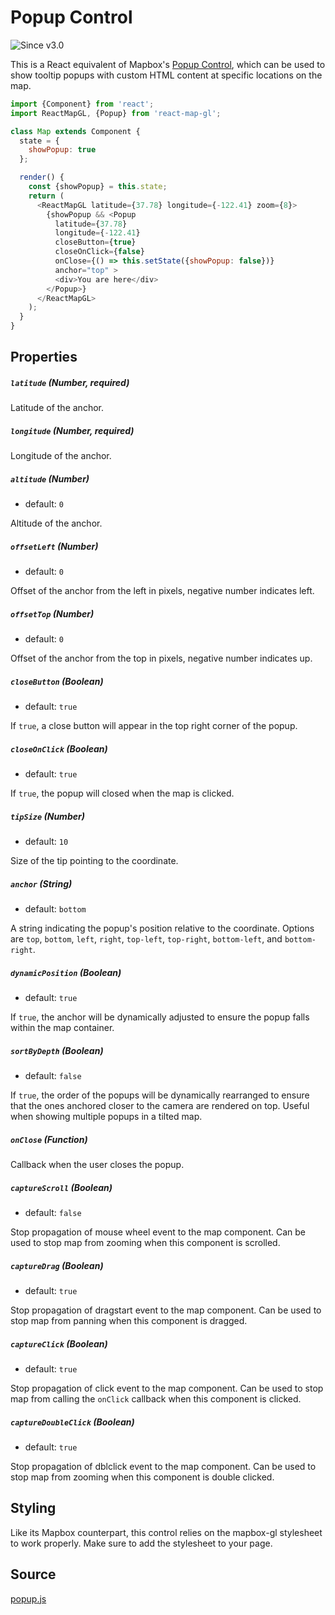 # Popup Control

![Since v3.0](https://img.shields.io/badge/since-v3.0-green)

This is a React equivalent of Mapbox's [Popup Control](https://www.mapbox.com/mapbox-gl-js/api/#popup), which can be used to
show tooltip popups with custom HTML content at specific locations on the map.

```js
import {Component} from 'react';
import ReactMapGL, {Popup} from 'react-map-gl';

class Map extends Component {
  state = {
    showPopup: true
  };

  render() {
    const {showPopup} = this.state;
    return (
      <ReactMapGL latitude={37.78} longitude={-122.41} zoom={8}>
        {showPopup && <Popup
          latitude={37.78}
          longitude={-122.41}
          closeButton={true}
          closeOnClick={false}
          onClose={() => this.setState({showPopup: false})}
          anchor="top" >
          <div>You are here</div>
        </Popup>}
      </ReactMapGL>
    );
  }
}
```

## Properties

##### `latitude` (Number, required)

Latitude of the anchor.

##### `longitude` (Number, required)

Longitude of the anchor.

##### `altitude` (Number)

- default: `0`

Altitude of the anchor.

##### `offsetLeft` (Number)

- default: `0`

Offset of the anchor from the left in pixels, negative number indicates left.

##### `offsetTop` (Number)

- default: `0`

Offset of the anchor from the top in pixels, negative number indicates up.

##### `closeButton` (Boolean)

- default: `true`

If `true`, a close button will appear in the top right corner of the popup.

##### `closeOnClick` (Boolean)

- default: `true`

If `true`, the popup will closed when the map is clicked.

##### `tipSize` (Number)

- default: `10`

Size of the tip pointing to the coordinate.

##### `anchor` (String)

- default: `bottom`

A string indicating the popup's position relative to the coordinate.
Options are `top`, `bottom`, `left`, `right`, `top-left`, `top-right`, `bottom-left`, and `bottom-right`.

##### `dynamicPosition` (Boolean)

- default: `true`

If `true`, the anchor will be dynamically adjusted to ensure the popup falls within the map container.

##### `sortByDepth` (Boolean)

- default: `false`

If `true`, the order of the popups will be dynamically rearranged to ensure that the ones anchored closer to the camera are rendered on top. Useful when showing multiple popups in a tilted map.

##### `onClose` (Function)

Callback when the user closes the popup.

##### `captureScroll` (Boolean)

- default: `false`

Stop propagation of mouse wheel event to the map component. Can be used to stop map from zooming when this component is scrolled.

##### `captureDrag` (Boolean)

- default: `true`

Stop propagation of dragstart event to the map component. Can be used to stop map from panning when this component is dragged.

##### `captureClick` (Boolean)

- default: `true`

Stop propagation of click event to the map component. Can be used to stop map from calling the `onClick` callback when this component is clicked.

##### `captureDoubleClick` (Boolean)

- default: `true`

Stop propagation of dblclick event to the map component. Can be used to stop map from zooming when this component is double clicked.


## Styling

Like its Mapbox counterpart, this control relies on the mapbox-gl stylesheet to work properly. Make sure to add the stylesheet to your page.

## Source

[popup.js](https://github.com/uber/react-map-gl/tree/5.2-release/src/api-reference/popup.js)

